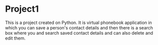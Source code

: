# Project1
This is a project created on Python.
It is virtual phonebook application in which you can save a person's contact details and then there is a 
search box where you and search saved contact details and can also delete and edit them.
